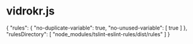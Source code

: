 # vidrokr.js

{
  "rules": {
    "no-duplicate-variable": true,
    "no-unused-variable": [
      true
    ]
  },
  "rulesDirectory": [
    "node_modules/tslint-eslint-rules/dist/rules"
  ]
}
